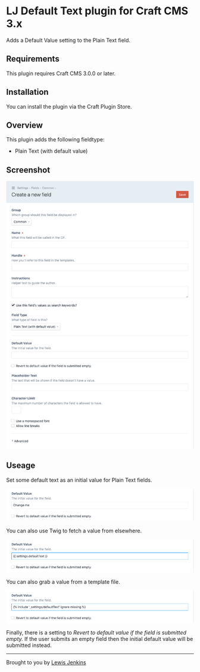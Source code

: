 # LJ Default Text plugin for Craft CMS 3.x

Adds a Default Value setting to the Plain Text field.

## Requirements

This plugin requires Craft CMS 3.0.0 or later.

## Installation

You can install the plugin via the Craft Plugin Store.

## Overview

This plugin adds the following fieldtype:

- Plain Text (with default value)

## Screenshot

![Screenshot](resources/img/1.png)

## Useage

Set some default text as an initial value for Plain Text fields.

![Screenshot](resources/img/2.png)

You can also use Twig to fetch a value from elsewhere.

![Screenshot](resources/img/3.png)

You can also grab a value from a template file.

![Screenshot](resources/img/4.png)

Finally, there is a setting to _Revert to default value if the field is submitted empty._ If the user submits an empty field then the initial default value will be submitted instead.

---

Brought to you by [Lewis Jenkins](https://lj.io)
